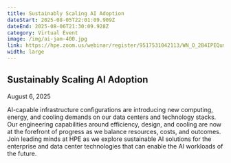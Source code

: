 ```yaml
---
title: Sustainably Scaling AI Adoption
dateStart: 2025-08-05T22:01:09.909Z
dateEnd: 2025-08-06T21:30:09.928Z
category: Virtual Event
image: /img/ai-jam-400.jpg
link: https://hpe.zoom.us/webinar/register/9517531042113/WN_O_2B4IPEQumabnEX9SDQaw
width: large
---
```

## Sustainably Scaling AI Adoption

August 6, 2025

AI-capable infrastructure configurations are introducing new computing, energy, and cooling demands on our data centers and technology stacks. Our engineering capabilities around efficiency, design, and cooling are now at the forefront of progress as we balance resources, costs, and outcomes. Join leading minds at HPE as we explore sustainable AI solutions for the enterprise and data center technologies that can enable the AI workloads of the future.
